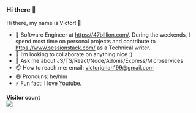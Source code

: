 ### Hi there 👋

Hi there, my name is Victor! 👋
- 🔭 Software Engineer at https://47billion.com/. During the weekends, I spend most time on personal projects and contribute to https://www.sessionstack.com/ as a Technical writer.
- 👯 I’m looking to collaborate on anything nice :)
- 💬 Ask me about JS/TS/React/Node/Adonis/Express/Microservices
- 📫 How to reach me: email: victorjonah199@gmail.com
- 😄 Pronouns: he/him
- ⚡ Fun fact: I love Youtube.



<p align="left"> 
  <b>Visitor count</b><br>
  <img src="https://profile-counter.glitch.me/Vectormike/count.svg" />
</p>

